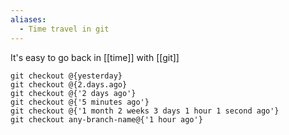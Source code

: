 ```yaml
---
aliases:
  - Time travel in git
---
```

It's easy to go back in [[time]] with [[git]]

```shell
git checkout @{yesterday}
git checkout @{2.days.ago}
git checkout @{'2 days ago'}
git checkout @{'5 minutes ago'}
git checkout @{'1 month 2 weeks 3 days 1 hour 1 second ago'}
git checkout any-branch-name@{'1 hour ago'}
```